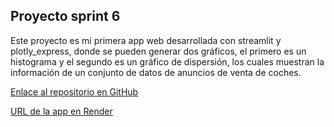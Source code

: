 ## Proyecto sprint 6

Este proyecto es mi primera app web desarrollada con streamlit y plotly_express, donde se pueden generar dos gráficos, el primero es un histograma y el segundo es un gráfico de dispersión, los cuales muestran la información de un conjunto de datos de anuncios de venta de coches.

[Enlace al repositorio en GitHub](https://github.com/Hectorcidps/proyecto_sprint_6/blob/main/app.py)

[URL de la app en Render](https://proyecto-sprint-6-1eu1.onrender.com/)



